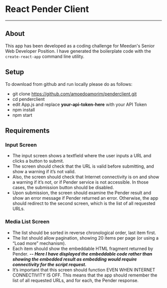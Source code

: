 # React Pender Client
---

## About

This app has been developed as a coding challenge for Meedan's Senior Web Developer Position. I have generated the boilerplate code with the `create-react-app` command line utility.

## Setup

To download from github and run locally please do as follows:

- git clone https://github.com/amoedoamorim/penderclient.git
- cd penderclient
- edit App.js and replace **your-api-token-here** with your API Token
- npm install
- npm start

## Requirements

### Input Screen
- The input screen shows a textfield where the user inputs a URL and clicks a button to submit.
- The screen should check that the URL is valid before submitting, and show a warning if it’s not valid.
- Also, the screen should check that Internet connectivity is on and show a warning if it’s not, or if Pender service is not accessible. In those cases, the submission button should be disabled.
- Upon submission, the screen should examine the Pender result and show an error message if Pender returned an error. Otherwise, the app should redirect to the second screen, which is the list of all requested URLs.

### Media List Screen
- The list should be sorted in reverse chronological order, last item first.
- The list should allow pagination, showing 20 items per page (or using a “Load more” mechanism).
- Each item should show the embeddable HTML fragment returned by Pender. **_-- Here I have displayed the embeddable code rather than showing the embedded result as embedding would require connectivity for the script request._**
- It’s important that this screen should function EVEN WHEN INTERNET CONNECTIVITY IS
OFF. This means that the app should remember the list of all requested URLs, and for each, the Pender response.
